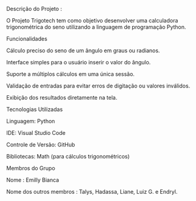 Descrição do Projeto : 

O Projeto Trigotech tem como objetivo desenvolver uma calculadora trigonométrica do seno utilizando a linguagem de programação Python.

Funcionalidades

Cálculo preciso do seno de um ângulo em graus ou radianos.

Interface simples para o usuário inserir o valor do ângulo.

Suporte a múltiplos cálculos em uma única sessão.

Validação de entradas para evitar erros de digitação ou valores inválidos.

Exibição dos resultados diretamente na tela.


Tecnologias Utilizadas

Linguagem: Python

IDE: Visual Studio Code

Controle de Versão: GitHub

Bibliotecas: Math (para cálculos trigonométricos)


Membros do Grupo

Nome : Emilly Bianca 

Nome dos outros membros : Talys, Hadassa, Liane, Luiz G. e Endryl.

